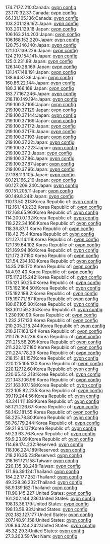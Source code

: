 174.7.172.210:Canada: [ovpn config](vpn/174_7_172_210.ovpn)  
23.170.32.37:Canada: [ovpn config](vpn/23_170_32_37.ovpn)  
66.131.105.136:Canada: [ovpn config](vpn/66_131_105_136.ovpn)  
103.201.129.162:Japan: [ovpn config](vpn/103_201_129_162.ovpn)  
103.201.129.18:Japan: [ovpn config](vpn/103_201_129_18.ovpn)  
106.163.214.203:Japan: [ovpn config](vpn/106_163_214_203.ovpn)  
106.168.152.220:Japan: [ovpn config](vpn/106_168_152_220.ovpn)  
120.75.146.140:Japan: [ovpn config](vpn/120_75_146_140.ovpn)  
121.107.139.226:Japan: [ovpn config](vpn/121_107_139_226.ovpn)  
124.219.154.141:Japan: [ovpn config](vpn/124_219_154_141.ovpn)  
125.0.231.89:Japan: [ovpn config](vpn/125_0_231_89.ovpn)  
126.140.28.169:Japan: [ovpn config](vpn/126_140_28_169.ovpn)  
131.147.148.191:Japan: [ovpn config](vpn/131_147_148_191.ovpn)  
138.64.87.36:Japan: [ovpn config](vpn/138_64_87_36.ovpn)  
160.86.22.144:Japan: [ovpn config](vpn/160_86_22_144.ovpn)  
180.3.166.168:Japan: [ovpn config](vpn/180_3_166_168.ovpn)  
183.77.167.246:Japan: [ovpn config](vpn/183_77_167_246.ovpn)  
218.110.149.194:Japan: [ovpn config](vpn/218_110_149_194.ovpn)  
219.100.37.109:Japan: [ovpn config](vpn/219_100_37_109.ovpn)  
219.100.37.129:Japan: [ovpn config](vpn/219_100_37_129.ovpn)  
219.100.37.144:Japan: [ovpn config](vpn/219_100_37_144.ovpn)  
219.100.37.169:Japan: [ovpn config](vpn/219_100_37_169.ovpn)  
219.100.37.172:Japan: [ovpn config](vpn/219_100_37_172.ovpn)  
219.100.37.176:Japan: [ovpn config](vpn/219_100_37_176.ovpn)  
219.100.37.193:Japan: [ovpn config](vpn/219_100_37_193.ovpn)  
219.100.37.22:Japan: [ovpn config](vpn/219_100_37_22.ovpn)  
219.100.37.223:Japan: [ovpn config](vpn/219_100_37_223.ovpn)  
219.100.37.3:Japan: [ovpn config](vpn/219_100_37_3.ovpn)  
219.100.37.86:Japan: [ovpn config](vpn/219_100_37_86.ovpn)  
219.100.37.87:Japan: [ovpn config](vpn/219_100_37_87.ovpn)  
219.100.37.96:Japan: [ovpn config](vpn/219_100_37_96.ovpn)  
27.138.113.105:Japan: [ovpn config](vpn/27_138_113_105.ovpn)  
60.121.166.210:Japan: [ovpn config](vpn/60_121_166_210.ovpn)  
60.127.209.240:Japan: [ovpn config](vpn/60_127_209_240.ovpn)  
60.151.205.11:Japan: [ovpn config](vpn/60_151_205_11.ovpn)  
90.149.8.248:Japan: [ovpn config](vpn/90_149_8_248.ovpn)  
110.13.50.213:Korea Republic of: [ovpn config](vpn/110_13_50_213.ovpn)  
112.161.143.232:Korea Republic of: [ovpn config](vpn/112_161_143_232.ovpn)  
112.168.65.96:Korea Republic of: [ovpn config](vpn/112_168_65_96.ovpn)  
114.200.0.132:Korea Republic of: [ovpn config](vpn/114_200_0_132.ovpn)  
118.222.34.166:Korea Republic of: [ovpn config](vpn/118_222_34_166.ovpn)  
118.36.87.11:Korea Republic of: [ovpn config](vpn/118_36_87_11.ovpn)  
118.42.75.4:Korea Republic of: [ovpn config](vpn/118_42_75_4.ovpn)  
121.127.114.118:Korea Republic of: [ovpn config](vpn/121_127_114_118.ovpn)  
121.139.64.102:Korea Republic of: [ovpn config](vpn/121_139_64_102.ovpn)  
121.169.94.86:Korea Republic of: [ovpn config](vpn/121_169_94_86.ovpn)  
121.172.37.150:Korea Republic of: [ovpn config](vpn/121_172_37_150.ovpn)  
121.54.234.183:Korea Republic of: [ovpn config](vpn/121_54_234_183.ovpn)  
14.35.218.170:Korea Republic of: [ovpn config](vpn/14_35_218_170.ovpn)  
14.4.93.40:Korea Republic of: [ovpn config](vpn/14_4_93_40.ovpn)  
175.117.215.242:Korea Republic of: [ovpn config](vpn/175_117_215_242.ovpn)  
175.121.50.254:Korea Republic of: [ovpn config](vpn/175_121_50_254.ovpn)  
175.192.164.50:Korea Republic of: [ovpn config](vpn/175_192_164_50.ovpn)  
175.192.189.2:Korea Republic of: [ovpn config](vpn/175_192_189_2.ovpn)  
175.197.71.187:Korea Republic of: [ovpn config](vpn/175_197_71_187.ovpn)  
180.67.105.80:Korea Republic of: [ovpn config](vpn/180_67_105_80.ovpn)  
183.101.159.235:Korea Republic of: [ovpn config](vpn/183_101_159_235.ovpn)  
1.230.190.99:Korea Republic of: [ovpn config](vpn/1_230_190_99.ovpn)  
1.232.217.133:Korea Republic of: [ovpn config](vpn/1_232_217_133.ovpn)  
210.205.218.244:Korea Republic of: [ovpn config](vpn/210_205_218_244.ovpn)  
210.217.163.124:Korea Republic of: [ovpn config](vpn/210_217_163_124.ovpn)  
211.176.20.236:Korea Republic of: [ovpn config](vpn/211_176_20_236.ovpn)  
211.215.56.205:Korea Republic of: [ovpn config](vpn/211_215_56_205.ovpn)  
211.222.127.180:Korea Republic of: [ovpn config](vpn/211_222_127_180.ovpn)  
211.224.178.23:Korea Republic of: [ovpn config](vpn/211_224_178_23.ovpn)  
218.151.81.157:Korea Republic of: [ovpn config](vpn/218_151_81_157.ovpn)  
220.125.105.130:Korea Republic of: [ovpn config](vpn/220_125_105_130.ovpn)  
220.127.12.60:Korea Republic of: [ovpn config](vpn/220_127_12_60.ovpn)  
220.65.42.218:Korea Republic of: [ovpn config](vpn/220_65_42_218.ovpn)  
221.143.106.96:Korea Republic of: [ovpn config](vpn/221_143_106_96.ovpn)  
221.163.107.158:Korea Republic of: [ovpn config](vpn/221_163_107_158.ovpn)  
222.105.82.235:Korea Republic of: [ovpn config](vpn/222_105_82_235.ovpn)  
39.119.244.56:Korea Republic of: [ovpn config](vpn/39_119_244_56.ovpn)  
43.241.111.189:Korea Republic of: [ovpn config](vpn/43_241_111_189.ovpn)  
58.121.226.67:Korea Republic of: [ovpn config](vpn/58_121_226_67.ovpn)  
58.142.181.55:Korea Republic of: [ovpn config](vpn/58_142_181_55.ovpn)  
58.225.78.80:Korea Republic of: [ovpn config](vpn/58_225_78_80.ovpn)  
58.76.179.244:Korea Republic of: [ovpn config](vpn/58_76_179_244.ovpn)  
59.21.94.137:Korea Republic of: [ovpn config](vpn/59_21_94_137.ovpn)  
59.23.63.76:Korea Republic of: [ovpn config](vpn/59_23_63_76.ovpn)  
59.9.23.89:Korea Republic of: [ovpn config](vpn/59_9_23_89.ovpn)  
114.69.174.232:Reserved: [ovpn config](vpn/114_69_174_232.ovpn)  
118.106.224.189:Reserved: [ovpn config](vpn/118_106_224_189.ovpn)  
218.216.35.23:Reserved: [ovpn config](vpn/218_216_35_23.ovpn)  
218.161.121.158:Taiwan: [ovpn config](vpn/218_161_121_158.ovpn)  
220.135.38.248:Taiwan: [ovpn config](vpn/220_135_38_248.ovpn)  
171.96.39.124:Thailand: [ovpn config](vpn/171_96_39_124.ovpn)  
184.22.177.252:Thailand: [ovpn config](vpn/184_22_177_252.ovpn)  
49.228.36.232:Thailand: [ovpn config](vpn/49_228_36_232.ovpn)  
58.9.139.162:Thailand: [ovpn config](vpn/58_9_139_162.ovpn)  
111.90.145.227:United States: [ovpn config](vpn/111_90_145_227.ovpn)  
161.202.144.236:United States: [ovpn config](vpn/161_202_144_236.ovpn)  
198.13.36.179:United States: [ovpn config](vpn/198_13_36_179.ovpn)  
198.13.59.93:United States: [ovpn config](vpn/198_13_59_93.ovpn)  
202.182.127.177:United States: [ovpn config](vpn/202_182_127_177.ovpn)  
207.148.91.158:United States: [ovpn config](vpn/207_148_91_158.ovpn)  
208.94.244.242:United States: [ovpn config](vpn/208_94_244_242.ovpn)  
45.32.29.3:United States: [ovpn config](vpn/45_32_29_3.ovpn)  
27.3.203.59:Viet Nam: [ovpn config](vpn/27_3_203_59.ovpn)  
